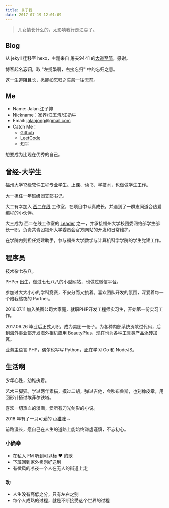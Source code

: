 ```yaml
---
title: 关于我
date: 2017-07-19 12:01:09
---
```


> 儿女情长什么的，太影响我行走江湖了。

## Blog

从 jekyll 迁移至 hexo，主题来自 屠夫9441 的[大道至简](https://www.haomwei.com/technology/maupassant-hexo.html)，感谢。

博客起名**忘归**，取 "左揽繁弱，右接忘归" 中的忘归之意。

这一生道阻且长，愿能如忘归之矢般一往无前。

## Me

- Name: Jalan.江子抑
- Nickname：家养/江五渣/江奶牛
- Email: [jalanjong@gmail.com][1]
- Catch Me：
    - [Github][2]
    - [LeetCode][6]
    - [知乎][3]

想要成为比现在优秀的自己。

## 曾经-大学生

福州大学13级软件工程专业学生。上课、读书、学技术，也做做学生工作。

大一担任一年班级团支部书记。

大二有幸加入 [西二在线][4] 工作室，在项目中认真成长，并遇到了一群志同道合热爱编程的小伙伴。

大三成为 西二在线工作室的 [Leader][5] 之一，并承接福州大学校团委网络部学生部长一职，负责共青团福州大学委员会官方网站的开发和日常维护。

在学院内则担任党建助手，参与福州大学数学与计算机科学学院的学生党建工作。

## 程序员

技术杂七杂八。

PHPer 出生，做过七七八八的小型网站，也做过微信平台。

参加过大大小小的学科竞赛，不安分而又执着。喜欢团队开发的氛围，深爱着每一个陪我熬夜的 Partner。

2016.07.11 加入美图公司大家庭，就职PHP开发工程师实习生，开始第一份实习工作。

2017.06.26 毕业后正式入职，成为美图一份子。为各种内部系统贡献过代码，后到海外事业部开发海外相机应用 [BeautyPlus](http://www.beautyplus.com/EN/index.html)，现在也为各种工具类产品添砖加瓦。

业务主语言 PHP，偶尔也写写 Python，正在学习 Go 和 NodeJS。

## 生活啊

少年心性，幼稚执着。

艺术三脚猫。学过两年素描，摸过二胡，弹过吉他，会吹布鲁斯，也刻橡皮章，用回形针搭过埃菲尔铁塔。

喜欢一切热血的漫画，爱所有刀光剑影的小说。

2018 年有了一只可爱的 [小猫咪](/cat) ~

前路漫长，愿自己在人生的道路上能始终谦虚谨慎，不忘初心。

### 小确幸

- 在私人 FM 听到可以标 ❤ 的歌
- 下班回到家外卖刚好送到
- 有微风的凉夜一个人在无人的街道上走

### 劝

- 人生没有高低之分，只有左右之别
- 每个人成熟的过程，就是不断接受这个世界的过程


[1]: mailto:jalanjong@gmail.com
[2]: https://github.com/JalanJiang
[3]: https://www.zhihu.com/people/jalan-jiang/activities
[4]: https://www.w2fzu.com/
[5]: https://www.w2fzu.com/index.php/members.html#Grade7
[6]: https://leetcode-cn.com/jalan/